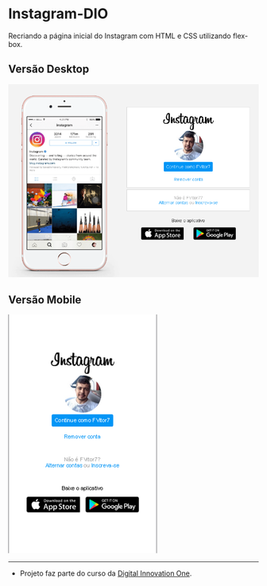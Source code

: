 # Instagram-DIO
<p align="center">
   
  Recriando a página inicial do Instagram com HTML e CSS utilizando flex-box.
  <br>
  ## Versão Desktop
  <a href="https://github.com/FVitor7/Instagram-DIO/">
    <img 
         src="https://raw.githubusercontent.com/FVitor7/Instagram-DIO/main/img/descktop.png" 
         alt="Interface Instagram Descktop" 
    />
  </a>
  
   ## Versão Mobile
  <a href="https://github.com/FVitor7/Instagram-DIO/">
    <img 
         src="https://raw.githubusercontent.com/FVitor7/Instagram-DIO/main/img/mobile.png" 
         alt="Interface Instagram Mobile" 
    />
  </a>
 
</p>

<hr />

- Projeto faz parte do curso da [Digital Innovation One](https://web.digitalinnovation.one/home "Digital Innovation One").
